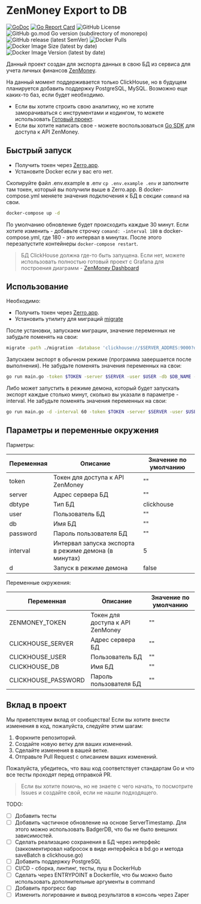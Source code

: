 # ZenMoney Export to DB

[![GoDoc](https://godoc.org/github.com/zenexport/zenexport?status.svg)](https://godoc.org/github.com/nemirlev/zenexport)
[![Go Report Card](https://goreportcard.com/badge/github.com/nemirlev/zenexport)](https://goreportcard.com/report/github.com/nemirlev/zenexport)
![GitHub License](https://img.shields.io/github/license/nemirlev/zenexport)
![GitHub go.mod Go version (subdirectory of monorepo)](https://img.shields.io/github/go-mod/go-version/nemirlev/zenexport)
![GitHub release (latest SemVer)](https://img.shields.io/github/v/release/nemirlev/zenexport)
![Docker Pulls](https://img.shields.io/docker/pulls/nemirlev/zenexport)
![Docker Image Size (latest by date)](https://img.shields.io/docker/image-size/nemirlev/zenexport)
![Docker Image Version (latest by date)](https://img.shields.io/docker/v/nemirlev/zenexport)

Данный проект создан для экспорта данных в свою БД из сервиса для учета личных
финансов [ZenMoney](https://zenmoney.ru/).

На данный момент поддерживается только ClickHouse, но в будущем планируется добавить поддержку PostgreSQL, MySQL.
Возможно еще каких-то баз, если будет необходимо.

* Если вы хотите строить свою аналитику, но не хотите заморачиваться с инструментами и кодингом, то можете
  использовать [Готовый проект](https://github.com/nemirlev/zenmoney-dashboard).
* Если вы хотите написать свое - можете воспользоваться [Go SDK](https://github.com/nemirlev/zenapi) для доступа к API
  ZenMoney.

## Быстрый запуск

* Получить токен через [Zerro.app](https://zerro.app/token).
* Установите Docker если у вас его нет.

Скопируйте файл .env.example в .env `cp .env.example .env` и заполните там токен, который вы получили выше в Zerro.app.
В docker-compose.yml меняете значения подключения к БД в секции `command` на свои.

```bash
docker-compose up -d
```

По умолчанию обновление будет происходить каждые 30 минут. Если хотите изменить - добавьте строчку `comand: -interval 180` в
docker-compose.yml, где 180 - это интервал в минутах. После этого перезапустите контейнеры `docker-compose restart`.

> БД ClickHouse должна где-то быть запущена. Если нет, можете использовать полностью готовый проект с Grafana для построения
> диаграмм -  [ZenMoney Dashboard](https://github.com/nemirlev/zenmoney-dashboard)

## Использование

Необходимо:

* Получить токен через [Zerro.app](https://zerro.app/token).
* Установить утилиту для миграций [migrate](https://github.com/golang-migrate/migrate)

После установки, запускаем миграции, значение переменных не забудьте поменять на свои:

```bash
migrate -path ./migration -database 'clickhouse://$SERVER_ADDRES:9000?database=$DATABASE_NAME&username=$USER&password=$PASSWORD' up
```

Запускаем экспорт в обычном режиме (программа завершается после выполнения). Не забудьте поменять значения переменных на
свои:

```bash
go run main.go -token $TOKEN -server $SERVER -user $USER -db $DB_NAME -password $PASSWORD 
```

Либо может запустить в режиме демона, который будет запускать экспорт каждые столько минут, сколько вы указали в
параметре -interval. Не забудьте поменять значения переменных на свои:

```bash
go run main.go -d -interval 60 -token $TOKEN -server $SERVER -user $USER -db $DB_NAME -password $PASSWORD -interval 360
```

## Параметры и переменные окружения

Парметры:

| Переменная | Описание                                              | Значение по умолчанию |
|------------|-------------------------------------------------------|-----------------------|
| token      | Токен для доступа к API ZenMoney                      | ""                    |
| server     | Адрес сервера БД                                      | ""                    |
| dbtype     | Тип БД                                                | clickhouse            |
| user       | Пользователь БД                                       | ""                    |
| db         | Имя БД                                                | ""                    |
| password   | Пароль пользователя БД                                | ""                    |
| interval   | Интервал запуска экспорта в режиме демона (в минутах) | 5                     |
| d          | Запуск в режиме демона                                | false                 |

Переменные окружения:

| Переменная          | Описание                                                      | Значение по умолчанию |
|---------------------|---------------------------------------------------------------|-----------------------|
| ZENMONEY_TOKEN      | Токен для доступа к API ZenMoney                              | ""                    |
| CLICKHOUSE_SERVER   | Адрес сервера БД                                              | ""                    |
| CLICKHOUSE_USER     | Пользователь БД                                               | ""                    |
| CLICKHOUSE_DB       | Имя БД                                                        | ""                    |
| CLICKHOUSE_PASSWORD | Пароль пользователя БД                                        | ""                    |

## Вклад в проект

Мы приветствуем вклад от сообщества! Если вы хотите внести изменения в код, пожалуйста, следуйте этим шагам:

1. Форкните репозиторий.
2. Создайте новую ветку для ваших изменений.
3. Сделайте изменения в вашей ветке.
4. Отправьте Pull Request с описанием ваших изменений.

Пожалуйста, убедитесь, что ваш код соответствует стандартам Go и что все тесты проходят перед отправкой PR.

> Если вы хотите помочь, но не знаете с чего начать, то посмотрите Issues и создайте свой, если не нашли подходящего.

TODO:

- [ ] Добавить тесты
- [ ] Добавить частичное обновление на основе ServerTimestamp. Для этого можно использовать BadgerDB, что бы не было
  внешних
  зависимостей.
- [ ] Сделать реализацию сохранения в БД через интерфейс (заккоментировал набросок в виде интерфейса в bd.go и метода
  saveBatch в clickhouse.go)
- [ ] Добавить поддержку PostgreSQL
- [ ] CI/CD - сборка, линтинг, тесты, пуш в DockerHub
- [ ] Сделать через ENTRYPOINT в Dockerfile, что бы можно было использовать дополнительные аргументы в command
- [ ] Добавить прогресс бар
- [ ] Изменить логирование и вывод результатов в консоль через Zaper
